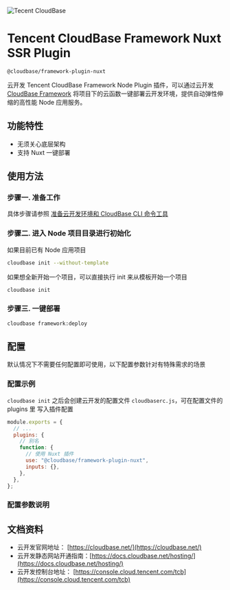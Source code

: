 ![Tecent CloudBase](https://github.com/TencentCloudBase/cloudbase-action/raw/master/assets/logo.png)

# Tencent CloudBase Framework Nuxt SSR Plugin

`@cloudbase/framework-plugin-nuxt`

云开发 Tencent CloudBase Framework Node Plugin 插件，可以通过云开发 [CloudBase Framework](https://github.com/TencentCloudBase/cloudbase-framework) 将项目下的云函数一键部署云开发环境，提供自动弹性伸缩的高性能 Node 应用服务。

## 功能特性

- 无须关心底层架构
- 支持 Nuxt 一键部署

## 使用方法

### 步骤一. 准备工作

具体步骤请参照 [准备云开发环境和 CloudBase CLI 命令工具](../../CLI_GUIDE.md)

### 步骤二. 进入 Node 项目目录进行初始化

如果目前已有 Node 应用项目

```bash
cloudbase init --without-template
```

如果想全新开始一个项目，可以直接执行 init 来从模板开始一个项目

```bash
cloudbase init
```

### 步骤三. 一键部署

```bash
cloudbase framework:deploy
```

## 配置

默认情况下不需要任何配置即可使用，以下配置参数针对有特殊需求的场景

### 配置示例

`cloudbase init` 之后会创建云开发的配置文件 `cloudbaserc.js`，可在配置文件的 plugins 里 写入插件配置

```js
module.exports = {
  // ...
  plugins: {
    // 别名
    function: {
      // 使用 Nuxt 插件
      use: "@cloudbase/framework-plugin-nuxt",
      inputs: {},
    },
  },
};
```

### 配置参数说明

## 文档资料

- 云开发官网地址： [https://cloudbase.net/](https://cloudbase.net/)
- 云开发静态网站开通指南：[https://docs.cloudbase.net/hosting/](https://docs.cloudbase.net/hosting/)
- 云开发控制台地址： [https://console.cloud.tencent.com/tcb](https://console.cloud.tencent.com/tcb)

